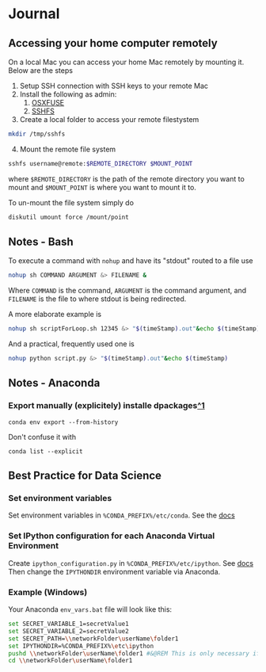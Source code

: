 # Journal

## Accessing your home computer remotely

On a local Mac you can access your home Mac remotely by mounting it. Below are the steps

1. Setup SSH connection with SSH keys to your remote Mac
2. Install the following as admin:
   1.  [OSXFUSE](http://osxfuse.github.io/)
   2.  [SSHFS](http://osxfuse.github.io/)
3.  Create a local folder to access your remote filestystem
```bash
mkdir /tmp/sshfs
```
4. Mount the remote file system
```bash
sshfs username@remote:$REMOTE_DIRECTORY $MOUNT_POINT
```
where `$REMOTE_DIRECTORY` is the path of the remote directory you want to mount and `$MOUNT_POINT` is where you want to mount it to.

To un-mount the file system simply do
```bash
diskutil umount force /mount/point
```

## Notes - Bash

To execute a command with `nohup` and have its "stdout" routed to a file use

```bash
nohup sh COMMAND ARGUMENT &> FILENAME &
```

Where `COMMAND` is the command, `ARGUMENT` is the command argument, and `FILENAME` is the file to where stdout is being redirected.

A more elaborate example is

```bash
nohup sh scriptForLoop.sh 12345 &> "$(timeStamp).out"&echo $(timeStamp)
```

And a practical, frequently used one is

```bash
nohup python script.py &> "$(timeStamp).out"&echo $(timeStamp)
```


## Notes - Anaconda

### Export manually (explicitely) installe dpackages[^1](https://stackoverflow.com/questions/62719108/is-there-a-way-in-conda-to-list-only-explicitly-installed-packages-without-the-p)

```shell
conda env export --from-history
```

Don't confuse it with 

```shell
conda list --explicit
```

## Best Practice for Data Science

### Set environment variables
Set environment variables in `%CONDA_PREFIX%/etc/conda`. See the [docs](https://docs.conda.io/projects/conda/en/latest/user-guide/tasks/manage-environments.html)

### Set IPython configuration for each Anaconda Virtual Environment
Create `ipython_configuration.py` in `%CONDA_PREFIX%/etc/ipython`. See [docs](https://ipython.readthedocs.io/en/stable/config/intro.html#systemwide-configuration)
Then change the `IPYTHONDIR` environment variable via Anaconda.

### Example (Windows)

Your Anaconda `env_vars.bat` file will look like this:

```bash
set SECRET_VARIABLE_1=secretValue1
set SECRET_VARIABLE_2=secretValue2
set SECRET_PATH=\\networkFolder\userName\folder1
set IPYTHONDIR=%CONDA_PREFIX%\etc\ipython
pushd \\networkFolder\userName\folder1 #&@REM This is only necessary if your projectDirectory is a networkFolder
cd \\networkFolder\userName\folder1
```